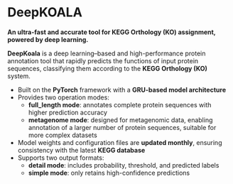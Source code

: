 # DeepKOALA
**An ultra-fast and accurate tool for KEGG Orthology (KO) assignment, powered by deep learning.**

**DeepKoala** is a deep learning–based and high-performance protein annotation tool that rapidly predicts the functions of input protein sequences, classifying them according to the **KEGG Orthology (KO)** system.  

- Built on the **PyTorch** framework with a **GRU-based model architecture**  
- Provides two operation modes:  
  - **full_length mode**: annotates complete protein sequences with higher prediction accuracy  
  - **metagenome mode**: designed for metagenomic data, enabling annotation of a larger number of protein sequences, suitable for more complex datasets  
- Model weights and configuration files are **updated monthly**, ensuring consistency with the latest **KEGG database**  
- Supports two output formats:  
  - **detail mode**: includes probability, threshold, and predicted labels  
  - **simple mode**: only retains high-confidence predictions  
